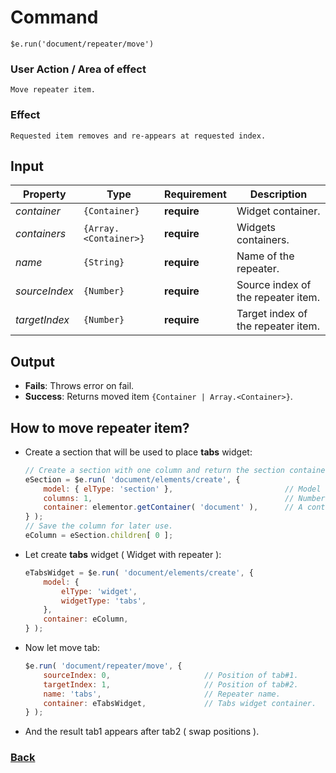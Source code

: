 # Command
    $e.run('document/repeater/move')

### User Action / Area of effect
    Move repeater item.
     
### Effect
    Requested item removes and re-appears at requested index.

## Input
| Property      | Type                  | Requirement   | Description |
|---            |---                    |---            |---|
| _container_   | `{Container}`         | **require**   | Widget container.
| _containers_  | `{Array.<Container>}` | **require**   | Widgets containers.
| _name_        | `{String}`            | **require**   | Name of the repeater.
| _sourceIndex_ | `{Number}`            | **require**   | Source index of the repeater item.
| _targetIndex_ | `{Number}`            | **require**   | Target index of the repeater item.

## Output
   * **Fails**: Throws error on fail.
   * **Success**: Returns moved item `{Container | Array.<Container>}`.
   
## How to move repeater item? 
* Create a section that will be used to place **tabs** widget:
   ```javascript
   // Create a section with one column and return the section container.
   eSection = $e.run( 'document/elements/create', {
       model: { elType: 'section' },                         // Model to create.
       columns: 1,                                           // Number of columns to create.
       container: elementor.getContainer( 'document' ),      // A container where to create the element.
   } );
   // Save the column for later use.
   eColumn = eSection.children[ 0 ];
   ```
* Let create **tabs** widget ( Widget with repeater ):
    ```javascript
    eTabsWidget = $e.run( 'document/elements/create', {
        model: {
            elType: 'widget',
            widgetType: 'tabs',
        },
        container: eColumn,
    } );
    ```
* Now let move tab:
    ```javascript
    $e.run( 'document/repeater/move', {
        sourceIndex: 0,                     // Position of tab#1.
        targetIndex: 1,                     // Position of tab#2.
        name: 'tabs',                       // Repeater name.
        container: eTabsWidget,             // Tabs widget container.
    } );
    ```
* And the result tab1 appears after tab2 ( swap positions ).

### [Back](../usability.index.md) 
